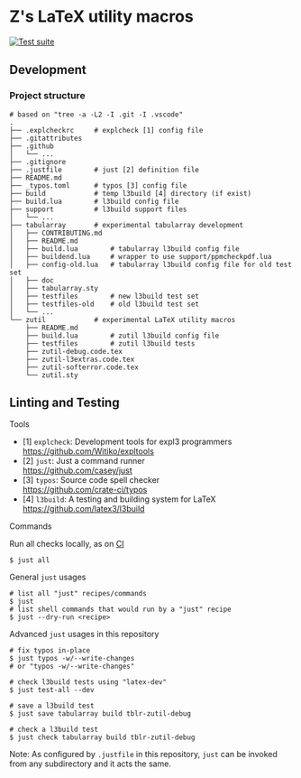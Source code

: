 # Z's LaTeX utility macros

[![Test suite](https://github.com/muzimuzhi/latex-zutil/actions/workflows/check.yml/badge.svg)](https://github.com/muzimuzhi/latex-zutil/actions/workflows/check.yml)

## Development

### Project structure

```
# based on "tree -a -L2 -I .git -I .vscode"
.
├── .explcheckrc     # explcheck [1] config file
├── .gitattributes
├── .github
│   └── ...
├── .gitignore
├── .justfile        # just [2] definition file
├── README.md
├── _typos.toml      # typos [3] config file
├── build            # temp l3build [4] directory (if exist)
├── build.lua        # l3build config file
├── support          # l3build support files
│   └── ...
├── tabularray       # experimental tabularray development
│   ├── CONTRIBUTING.md
│   ├── README.md
│   ├── build.lua        # tabularray l3build config file
│   ├── buildend.lua     # wrapper to use support/ppmcheckpdf.lua
│   ├── config-old.lua   # tabularray l3build config file for old test set
│   ├── doc
│   ├── tabularray.sty
│   ├── testfiles        # new l3build test set
│   ├── testfiles-old    # old l3build test set
│   └── ...
└── zutil            # experimental LaTeX utility macros
    ├── README.md
    ├── build.lua        # zutil l3build config file
    ├── testfiles        # zutil l3build tests
    ├── zutil-debug.code.tex
    ├── zutil-l3extras.code.tex
    ├── zutil-softerror.code.tex
    └── zutil.sty
```

## Linting and Testing

Tools

- [1] `explcheck`: Development tools for expl3 programmers\
      https://github.com/Witiko/expltools
- [2] `just`: Just a command runner\
      https://github.com/casey/just
- [3] `typos`: Source code spell checker\
      https://github.com/crate-ci/typos
- [4] `l3build`: A testing and building system for LaTeX\
      https://github.com/latex3/l3build

Commands

Run all checks locally, as on [CI](./.github/workflows/check.yml)
```shell
$ just all
```

General `just` usages

```shell
# list all "just" recipes/commands
$ just
# list shell commands that would run by a "just" recipe
$ just --dry-run <recipe>
```

Advanced `just` usages in this repository

```shell
# fix typos in-place
$ just typos -w/--write-changes
# or "typos -w/--write-changes"

# check l3build tests using "latex-dev"
$ just test-all --dev

# save a l3build test
$ just save tabularray build tblr-zutil-debug

# check a l3build test
$ just check tabularray build tblr-zutil-debug
```

Note: As configured by `.justfile` in this repository, `just` can be invoked from any subdirectory and it acts the same.
